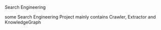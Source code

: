
Search Engineering

some Search Engineering Project mainly contains Crawler, Extractor and KnowledgeGraph
